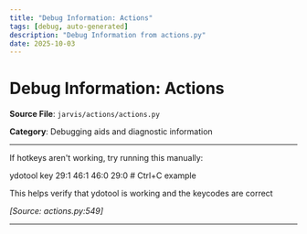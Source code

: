 ```yaml
---
title: "Debug Information: Actions"
tags: [debug, auto-generated]
description: "Debug Information from actions.py"
date: 2025-10-03
---
```


# Debug Information: Actions

**Source File**: `jarvis/actions/actions.py`

**Category**: Debugging aids and diagnostic information

---

<a id="general-1"></a>

If hotkeys aren't working, try running this manually:

ydotool key 29:1 46:1 46:0 29:0  # Ctrl+C example

This helps verify that ydotool is working and the keycodes are correct

*[Source: actions.py:549]*

---

